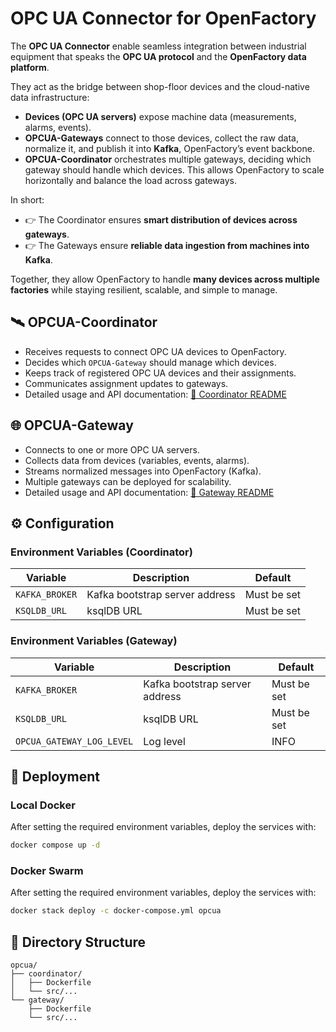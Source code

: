 # OPC UA Connector for OpenFactory

The **OPC UA Connector** enable seamless integration between industrial equipment that speaks the **OPC UA protocol** and the **OpenFactory data platform**.

They act as the bridge between shop-floor devices and the cloud-native data infrastructure:

* **Devices (OPC UA servers)** expose machine data (measurements, alarms, events).
* **OPCUA-Gateways** connect to those devices, collect the raw data, normalize it, and publish it into **Kafka**, OpenFactory’s event backbone.
* **OPCUA-Coordinator** orchestrates multiple gateways, deciding which gateway should handle which devices. This allows OpenFactory to scale horizontally and balance the load across gateways.

In short:
- 👉 The Coordinator ensures **smart distribution of devices across gateways**.
- 👉 The Gateways ensure **reliable data ingestion from machines into Kafka**.

Together, they allow OpenFactory to handle **many devices across multiple factories** while staying resilient, scalable, and simple to manage.

## 🛰️ OPCUA-Coordinator

- Receives requests to connect OPC UA devices to OpenFactory.
- Decides which `OPCUA-Gateway` should manage which devices.
- Keeps track of registered OPC UA devices and their assignments.
- Communicates assignment updates to gateways.
- Detailed usage and API documentation: [📖 Coordinator README](coordinator/README.md)

## 🌐 OPCUA-Gateway

- Connects to one or more OPC UA servers.
- Collects data from devices (variables, events, alarms).
- Streams normalized messages into OpenFactory (Kafka).
- Multiple gateways can be deployed for scalability.
- Detailed usage and API documentation: [📖 Gateway README](gateway/README.md)

## ⚙️ Configuration

### Environment Variables (Coordinator)

| Variable                  | Description                    | Default     |
| ------------------------- | ------------------------------ | ----------- |
| `KAFKA_BROKER`            | Kafka bootstrap server address | Must be set |
| `KSQLDB_URL`              | ksqlDB URL                     | Must be set |

### Environment Variables (Gateway)

| Variable                  | Description                    | Default     |
| ------------------------- | ------------------------------ | ----------- |
| `KAFKA_BROKER`            | Kafka bootstrap server address | Must be set |
| `KSQLDB_URL`              | ksqlDB URL                     | Must be set |
| `OPCUA_GATEWAY_LOG_LEVEL` | Log level                      | INFO        |

## 🚀 Deployment

### Local Docker
After setting the required environment variables, deploy the services with:

```bash
docker compose up -d
```

### Docker Swarm

After setting the required environment variables, deploy the services with:
```bash
docker stack deploy -c docker-compose.yml opcua
```

## 📂 Directory Structure

```
opcua/
├── coordinator/
│   ├── Dockerfile
│   └── src/...
└── gateway/
    ├── Dockerfile
    └── src/...
```

